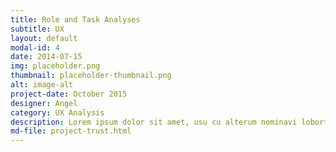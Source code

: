 ```yaml
---
title: Role and Task Analyses
subtitle: UX
layout: default
modal-id: 4
date: 2014-07-15
img: placeholder.png
thumbnail: placeholder-thumbnail.png
alt: image-alt
project-date: October 2015
designer: Angel
category: UX Analysis
description: Lorem ipsum dolor sit amet, usu cu alterum nominavi lobortis. At duo novum diceret. Tantas apeirian vix et, usu sanctus postulant inciderint ut, populo diceret necessitatibus in vim. Cu eum dicam feugiat noluisse.
md-file: project-trust.html
---
```

